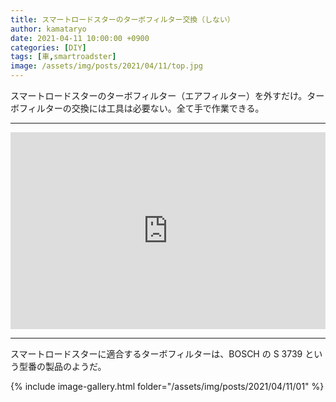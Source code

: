 ```yaml
---
title: スマートロードスターのターボフィルター交換（しない）
author: kamataryo
date: 2021-04-11 10:00:00 +0900
categories: [DIY]
tags: [車,smartroadster]
image: /assets/img/posts/2021/04/11/top.jpg
---
```


スマートロードスターのターボフィルター（エアフィルター）を外すだけ。ターボフィルターの交換には工具は必要ない。全て手で作業できる。

---

<iframe width="100%" height="315" src="https://www.youtube.com/embed/ixyjatas_Ts" title="YouTube video player" frameborder="0" allow="accelerometer; autoplay; clipboard-write; encrypted-media; gyroscope; picture-in-picture" allowfullscreen></iframe>

---

スマートロードスターに適合するターボフィルターは、BOSCH の S 3739 という型番の製品のようだ。

{% include image-gallery.html folder="/assets/img/posts/2021/04/11/01" %}